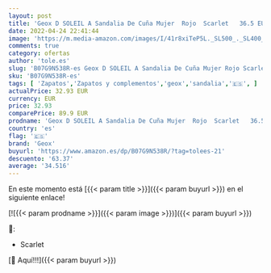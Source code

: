 ```yaml
---
layout: post
title: 'Geox D SOLEIL A Sandalia De Cuña Mujer  Rojo  Scarlet   36.5 EU'
date: 2022-04-24 22:41:44
image: 'https://m.media-amazon.com/images/I/41r8xiTeP5L._SL500_._SL400_.jpg'
comments: true
category: ofertas
author: 'tole.es'
slug: 'B07G9N538R-es Geox D SOLEIL A Sandalia De Cuña Mujer Rojo Scarlet 36.5 EU'
sku: 'B07G9N538R-es'
tags: [ 'Zapatos','Zapatos y complementos','geox','sandalia','🇪🇸', ]
actualPrice: 32.93 EUR
currency: EUR
price: 32.93
comparePrice: 89.9 EUR
prodname: 'Geox D SOLEIL A Sandalia De Cuña Mujer  Rojo  Scarlet   36.5 EU'
country: 'es'
flag: '🇪🇸'
brand: 'Geox'
buyurl: 'https://www.amazon.es/dp/B07G9N538R/?tag=tolees-21'
descuento: '63.37'
average: '34.516'
---
```


En este momento está [{{< param title >}}]({{< param buyurl >}}) en el siguiente enlace!

[![{{< param prodname >}}]({{< param image >}})]({{< param buyurl >}})

🔎:

- Scarlet

[🛒 Aquí!!!]({{< param buyurl >}})
